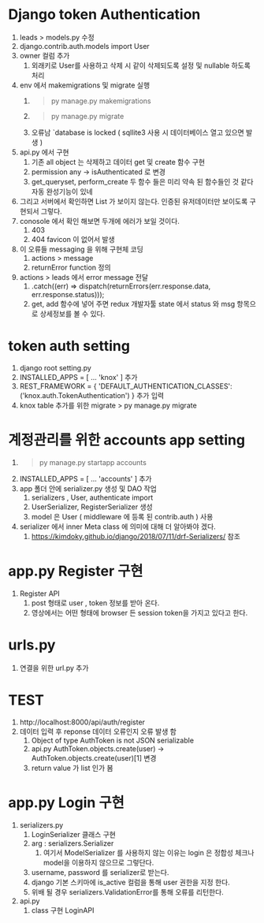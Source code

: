 # Django token Authentication

1. leads > models.py 수정
1. django.contrib.auth.models import User
1. owner 컬럼 추가
   1. 외래키로 User를 사용하고 삭제 시 같이 삭제되도록 설정 및 nullable 하도록 처리
1. env 에서 makemigrations 및 migrate 실행
   1. > py manage.py makemigrations
   1. > py manage.py migrate
   1. 오류남 `database is locked ( sqllite3 사용 시 데이터베이스 열고 있으면 발생 )
1. api.py 에서 구현
   1. 기존 all object 는 삭제하고 데이터 get 및 create 함수 구현
   1. permission any -> isAuthenticated 로 변경
   1. get_queryset, perform_create 두 함수 들은 미리 약속 된 함수들인 것 같다 자동 완성기능이 있네
1. 그리고 서버에서 확인하면 List 가 보이지 않는다. 인증된 유저데이터만 보이도록 구현되서 그렇다.
1. conosole 에서 확인 해보면 두개에 에러가 보일 것이다.
   1. 403
   1. 404 favicon 이 없어서 발생
1. 이 오류들 messaging 을 위해 구현체 코딩
   1. actions > message
   1. returnError function 정의
1. actions > leads 에서 error message 전달
   1. .catch((err) => dispatch(returnErrors(err.response.data, err.response.status)));
   1. get, add 함수에 넣어 주면 redux 개발자툴 state 에서 status 와 msg 항목으로 상세정보를 볼 수 있다.

# token auth setting

1. django root setting.py
1. INSTALLED_APPS = [ ... 'knox' ] 추가
1. REST_FRAMEWORK = { 'DEFAULT_AUTHENTICATION_CLASSES':('knox.auth.TokenAuthentication') } 추가 입력
1. knox table 추가를 위한 migrate > py manage.py migrate

# 계정관리를 위한 accounts app setting

1. > py manage.py startapp accounts
1. INSTALLED_APPS = [ ... 'accounts' ] 추가
1. app 폴더 안에 serializer.py 생성 및 DAO 작업
   1. serializers , User, authenticate import
   1. UserSerializer, RegisterSerializer 생성
   1. model 은 User ( middleware 에 등록 된 contrib.auth ) 사용
1. serializer 에서 inner Meta class 에 의미에 대해 더 알아봐야 겠다.
   1. https://kimdoky.github.io/django/2018/07/11/drf-Serializers/ 참조

# app.py Register 구현

1. Register API
   1. post 형태로 user , token 정보를 받아 온다.
   1. 영상에서는 어떤 형태에 browser 든 session token을 가지고 있다고 한다.

# urls.py

1. 연결을 위한 url.py 추가

# TEST

1. http://localhost:8000/api/auth/register
1. 데이터 입력 후 reponse 데이터 오류인지 오류 발생 함
   1. Object of type AuthToken is not JSON serializable
   1. api.py AuthToken.objects.create(user) -> AuthToken.objects.create(user)[1] 변경
   1. return value 가 list 인가 봄

# app.py Login 구현

1. serializers.py
   1. LoginSerializer 클래스 구현
   1. arg : serializers.Serializer
      1. 여기서 ModelSerializer 를 사용하지 않는 이유는 login 은 정합성 체크나 model을 이용하지 않으므로 그렇단다.
   1. username, password 를 serializer로 받는다.
   1. django 기본 스키마에 is_active 컬럼을 통해 user 권한을 지정 한다.
   1. 위배 될 경우 serializers.ValidationError를 통해 오류를 리턴한다.
1. api.py
   1. class 구현 LoginAPI
